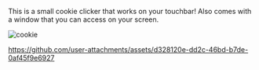 This is a small cookie clicker that works on your touchbar! 
Also comes with a window that you can access on your screen.

![cookie](https://github.com/user-attachments/assets/1c9f2cb0-c0c1-48c1-98f6-12a18004099c)

https://github.com/user-attachments/assets/d328120e-dd2c-46bd-b7de-0af45f9e6927

